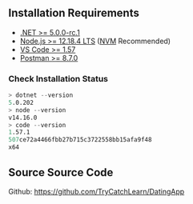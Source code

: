 ## Installation Requirements

- [.NET >= 5.0.0-rc.1](https://dotnet.microsoft.com/download/dotnet)
- [Node.js >= 12.18.4 LTS](https://nodejs.org/en/download/) ([NVM](https://nodejs.org/en/download/package-manager/#nvm) Recommended)
- [VS Code >= 1.57](https://code.visualstudio.com/Download)
- [Postman >= 8.7.0](https://www.postman.com/downloads/)

### Check Installation Status

```s
> dotnet --version
5.0.202
> node --version
v14.16.0
> code --version
1.57.1
507ce72a4466fbb27b715c3722558bb15afa9f48
x64
```

## Source Source Code

Github: https://github.com/TryCatchLearn/DatingApp

